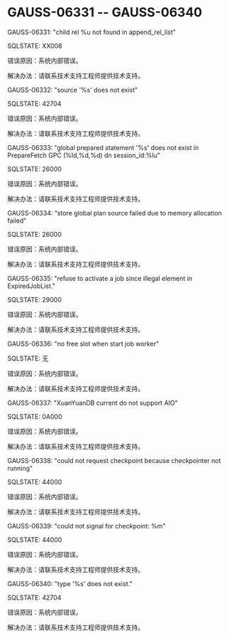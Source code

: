 # GAUSS-06331 -- GAUSS-06340<a name="ZH-CN_TOPIC_0302073573"></a>

GAUSS-06331: "child rel %u not found in append\_rel\_list"

SQLSTATE: XX008

错误原因：系统内部错误。

解决办法：请联系技术支持工程师提供技术支持。

GAUSS-06332: "source '%s' does not exist"

SQLSTATE: 42704

错误原因：系统内部错误。

解决办法：请联系技术支持工程师提供技术支持。

GAUSS-06333: "global prepared statement '%s' does not exist in PrepareFetch GPC \(%ld,%d,%d\) dn session\_id:%lu"

SQLSTATE: 26000

错误原因：系统内部错误。

解决办法：请联系技术支持工程师提供技术支持。

GAUSS-06334: "store global plan source failed due to memory allocation failed"

SQLSTATE: 26000

错误原因：系统内部错误。

解决办法：请联系技术支持工程师提供技术支持。

GAUSS-06335: "refuse to activate a job since illegal element in ExpiredJobList."

SQLSTATE: 29000

错误原因：系统内部错误。

解决办法：请联系技术支持工程师提供技术支持。

GAUSS-06336: "no free slot when start job worker"

SQLSTATE: 无

错误原因：系统内部错误。

解决办法：请联系技术支持工程师提供技术支持。

GAUSS-06337: "XuanYuanDB current do not support AIO"

SQLSTATE: 0A000

错误原因：系统内部错误。

解决办法：请联系技术支持工程师提供技术支持。

GAUSS-06338: "could not request checkpoint because checkpointer not running"

SQLSTATE: 44000

错误原因：系统内部错误。

解决办法：请联系技术支持工程师提供技术支持。

GAUSS-06339: "could not signal for checkpoint: %m"

SQLSTATE: 44000

错误原因：系统内部错误。

解决办法：请联系技术支持工程师提供技术支持。

GAUSS-06340: "type '%s' does not exist."

SQLSTATE: 42704

错误原因：系统内部错误。

解决办法：请联系技术支持工程师提供技术支持。

